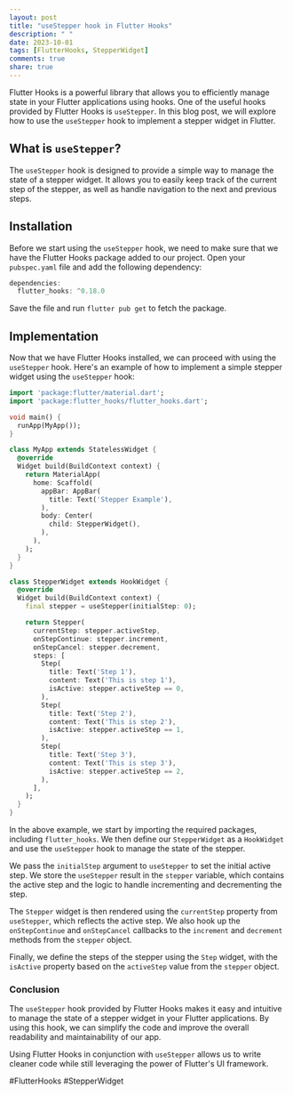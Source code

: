 ```yaml
---
layout: post
title: "useStepper hook in Flutter Hooks"
description: " "
date: 2023-10-01
tags: [FlutterHooks, StepperWidget]
comments: true
share: true
---
```


Flutter Hooks is a powerful library that allows you to efficiently manage state in your Flutter applications using hooks. One of the useful hooks provided by Flutter Hooks is `useStepper`. In this blog post, we will explore how to use the `useStepper` hook to implement a stepper widget in Flutter.

## What is `useStepper`?

The `useStepper` hook is designed to provide a simple way to manage the state of a stepper widget. It allows you to easily keep track of the current step of the stepper, as well as handle navigation to the next and previous steps.

## Installation

Before we start using the `useStepper` hook, we need to make sure that we have the Flutter Hooks package added to our project. Open your `pubspec.yaml` file and add the following dependency:

```dart
dependencies:
  flutter_hooks: ^0.18.0
```

Save the file and run `flutter pub get` to fetch the package.

## Implementation

Now that we have Flutter Hooks installed, we can proceed with using the `useStepper` hook. Here's an example of how to implement a simple stepper widget using the `useStepper` hook:

```dart
import 'package:flutter/material.dart';
import 'package:flutter_hooks/flutter_hooks.dart';

void main() {
  runApp(MyApp());
}

class MyApp extends StatelessWidget {
  @override
  Widget build(BuildContext context) {
    return MaterialApp(
      home: Scaffold(
        appBar: AppBar(
          title: Text('Stepper Example'),
        ),
        body: Center(
          child: StepperWidget(),
        ),
      ),
    );
  }
}

class StepperWidget extends HookWidget {
  @override
  Widget build(BuildContext context) {
    final stepper = useStepper(initialStep: 0);

    return Stepper(
      currentStep: stepper.activeStep,
      onStepContinue: stepper.increment,
      onStepCancel: stepper.decrement,
      steps: [
        Step(
          title: Text('Step 1'),
          content: Text('This is step 1'),
          isActive: stepper.activeStep == 0,
        ),
        Step(
          title: Text('Step 2'),
          content: Text('This is step 2'),
          isActive: stepper.activeStep == 1,
        ),
        Step(
          title: Text('Step 3'),
          content: Text('This is step 3'),
          isActive: stepper.activeStep == 2,
        ),
      ],
    );
  }
}
```

In the above example, we start by importing the required packages, including `flutter_hooks`. We then define our `StepperWidget` as a `HookWidget` and use the `useStepper` hook to manage the state of the stepper.

We pass the `initialStep` argument to `useStepper` to set the initial active step. We store the `useStepper` result in the `stepper` variable, which contains the active step and the logic to handle incrementing and decrementing the step.

The `Stepper` widget is then rendered using the `currentStep` property from `useStepper`, which reflects the active step. We also hook up the `onStepContinue` and `onStepCancel` callbacks to the `increment` and `decrement` methods from the `stepper` object.

Finally, we define the steps of the stepper using the `Step` widget, with the `isActive` property based on the `activeStep` value from the `stepper` object.

### Conclusion

The `useStepper` hook provided by Flutter Hooks makes it easy and intuitive to manage the state of a stepper widget in your Flutter applications. By using this hook, we can simplify the code and improve the overall readability and maintainability of our app.

Using Flutter Hooks in conjunction with `useStepper` allows us to write cleaner code while still leveraging the power of Flutter's UI framework.

#FlutterHooks #StepperWidget